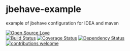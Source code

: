 # jbehave-example
example of jbehave configuration for IDEA and maven

[![Open Source Love](https://badges.frapsoft.com/os/v2/open-source.svg?v=103)](https://github.com/ellerbrock/open-source-badge/)    
[![Build Status](https://travis-ci.org/Iurii-Dziuban/jbehave-example.svg?branch=master)](https://travis-ci.org/Iurii-Dziuban/jbehave-example)
[![Coverage Status](https://coveralls.io/repos/github/Iurii-Dziuban/jbehave-example/badge.svg?branch=master)](https://coveralls.io/github/Iurii-Dziuban/jbehave-example?branch=master)
[![Dependency Status](https://www.versioneye.com/user/projects/58e33de2d6c98d0043fec7fc/badge.svg?style=flat-square)](https://www.versioneye.com/user/projects/58e33de2d6c98d0043fec7fc)
[![contributions welcome](https://img.shields.io/badge/contributions-welcome-brightgreen.svg?style=flat)](https://github.com/Iurii-Dziuban/jbehave-example/issues)
